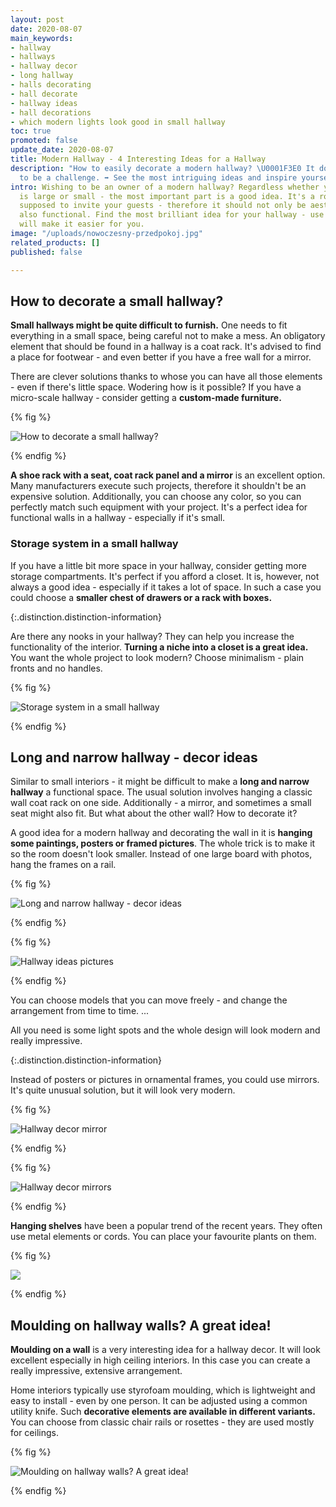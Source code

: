 ```yaml
---
layout: post
date: 2020-08-07
main_keywords:
- hallway
- hallways
- hallway decor
- long hallway
- halls decorating
- hall decorate
- hallway ideas
- hall decorations
- which modern lights look good in small hallway
toc: true
promoted: false
update_date: 2020-08-07
title: Modern Hallway - 4 Interesting Ideas for a Hallway
description: "How to easily decorate a modern hallway? \U0001F3E0 It doesn't have
  to be a challenge. ➡️ See the most intriguing ideas and inspire yourself."
intro: Wishing to be an owner of a modern hallway? Regardless whether your interior
  is large or small - the most important part is a good idea. It's a room that is
  supposed to invite your guests - therefore it should not only be aesthetic, but
  also functional. Find the most brilliant idea for your hallway - use some tips that
  will make it easier for you.
image: "/uploads/nowoczesny-przedpokoj.jpg"
related_products: []
published: false

---
```

## How to decorate a small hallway?

**Small hallways might be quite difficult to furnish.** One needs to fit everything in a small space, being careful not to make a mess. An obligatory element that should be found in a hallway is a coat rack. It's advised to find a place for footwear - and even better if you have a free wall for a mirror.

There are clever solutions thanks to whose you can have all those elements - even if there's little space. Wodering how is it possible? If you have a micro-scale hallway - consider getting a **custom-made furniture.**

{% fig %}

![How to decorate a small hallway?](/uploads/maly-przedpokoj.jpg "How to decorate a small hallway?")

{% endfig %}

**A shoe rack with a seat, coat rack panel and a mirror** is an excellent option. Many manufacturers execute such projects, therefore it shouldn't be an expensive solution. Additionally, you can choose any color, so you can perfectly match such equipment with your project. It's a perfect idea for functional walls in a hallway - especially if it's small.

### Storage system in a small hallway

If you have a little bit more space in your hallway, consider getting more storage compartments. It's perfect if you afford a closet. It is, however, not always a good idea - especially if it takes a lot of space. In such a case you could choose a **smaller chest of drawers or a rack with boxes.**

{:.distinction.distinction-information}

Are there any nooks in your hallway? They can help you increase the functionality of the interior. **Turning a niche into a closet is a great idea.** You want the whole project to look modern? Choose minimalism - plain fronts and no handles.

{% fig %}

![Storage system in a small hallway](/uploads/duzy-bialy-nowoczesny-przedpokoj.jpg "Storage system in a small hallway")

{% endfig %}

## Long and narrow hallway - decor ideas

Similar to small interiors - it might be difficult to make a **long and narrow hallway** a functional space. The usual solution involves hanging a classic wall coat rack on one side. Additionally - a mirror, and sometimes a small seat might also fit. But what about the other wall? How to decorate it?

A good idea for a modern hallway and decorating the wall in it is **hanging some paintings, posters or framed pictures**. The whole trick is to make it so the room doesn't look smaller. Instead of one large board with photos, hang the frames on a rail.

{% fig %}

![Long and narrow hallway - decor ideas](/uploads/obrazy-na-scianie.jpg "Long and narrow hallway - decor ideas")

{% endfig %}

{% fig %}

![Hallway ideas pictures](/uploads/nowoczesny-przedpokoj-obrazy.jpg "Hallway ideas pictures")

{% endfig %}

You can choose models that you can move freely - and change the arrangement from time to time. ...

All you need is some light spots and the whole design will look modern and really impressive.

{:.distinction.distinction-information}

Instead of posters or pictures in ornamental frames, you could use mirrors. It's quite unusual solution, but it will look very modern.

{% fig %}

![Hallway decor mirror](/uploads/lustra-na-scianie.jpg "Hallway decor mirror")

{% endfig %}

{% fig %}

![Hallway decor mirrors](/uploads/rozne-lustra-na-scianie.jpg "Hallway decor mirrors")

{% endfig %}

**Hanging shelves** have been a popular trend of the recent years. They often use metal elements or cords. You can place your favourite plants on them.

{% fig %}

![](/uploads/polki-z-kwiatami-przedpokoj.jpg)

{% endfig %}

## Moulding on hallway walls? A great idea!

**Moulding on a wall** is a very interesting idea for a hallway decor. It will look excellent especially in high ceiling interiors. In this case you can create a really impressive, extensive arrangement.

Home interiors typically use styrofoam moulding, which is lightweight and easy to install - even by one person. It can be adjusted using a common utility knife. Such **decorative elements are available in different variants.** You can choose from classic chair rails or rosettes - they are used mostly for ceilings.

{% fig %}

![Moulding on hallway walls? A great idea!](/uploads/sztukateria-na-scianie-korytarz.jpg "Moulding on hallway walls? A great idea!")

{% endfig %}